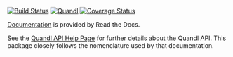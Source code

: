 [![Build Status](https://travis-ci.org/milktrader/Quandl.jl.png)](https://travis-ci.org/milktrader/Quandl.jl)
[![Quandl](http://pkg.julialang.org/badges/Quandl_release.svg)](http://pkg.julialang.org/?pkg=Quandl&ver=release)
[![Coverage Status](https://img.shields.io/coveralls/milktrader/Quandl.jl.svg)](https://coveralls.io/r/milktrader/Quandl.jl)

[Documentation](quandljl.readthedocs.org) is provided by Read the Docs.

See the [Quandl API Help Page](http://www.quandl.com/help/api) for further details about the Quandl API. This package closely follows the nomenclature 
used by that documentation.
